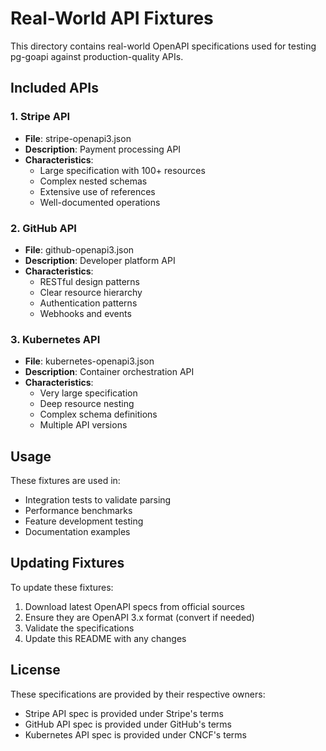 # Real-World API Fixtures

This directory contains real-world OpenAPI specifications used for testing pg-goapi against production-quality APIs.

## Included APIs

### 1. Stripe API
- **File**: stripe-openapi3.json
- **Description**: Payment processing API
- **Characteristics**: 
  - Large specification with 100+ resources
  - Complex nested schemas
  - Extensive use of references
  - Well-documented operations

### 2. GitHub API
- **File**: github-openapi3.json
- **Description**: Developer platform API
- **Characteristics**:
  - RESTful design patterns
  - Clear resource hierarchy
  - Authentication patterns
  - Webhooks and events

### 3. Kubernetes API
- **File**: kubernetes-openapi3.json
- **Description**: Container orchestration API
- **Characteristics**:
  - Very large specification
  - Deep resource nesting
  - Complex schema definitions
  - Multiple API versions

## Usage

These fixtures are used in:
- Integration tests to validate parsing
- Performance benchmarks
- Feature development testing
- Documentation examples

## Updating Fixtures

To update these fixtures:
1. Download latest OpenAPI specs from official sources
2. Ensure they are OpenAPI 3.x format (convert if needed)
3. Validate the specifications
4. Update this README with any changes

## License

These specifications are provided by their respective owners:
- Stripe API spec is provided under Stripe's terms
- GitHub API spec is provided under GitHub's terms
- Kubernetes API spec is provided under CNCF's terms